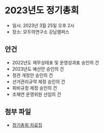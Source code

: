 # 2023년도 정기총회

- 일시: 2023년 3월 25일 오후 2시
- 장소: 모두의연구소 강남캠퍼스

## 안건

- 2022년도 재무상태표 및 운영성과표 승인의 건
- 2023년도 예산안 승인의 건
- 정관 개정안 승인의 건
- 선거관리규약 제정 승인의 건
- 회비규정 제정 승인의 건
- 조채연 운영위원 선임의 건

## 첨부 파일

- [정기총회 자료집](./2023_정기총회_자료집.pdf)